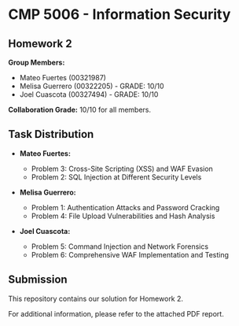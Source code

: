 # CMP 5006 - Information Security

## Homework 2

**Group Members:**  
- Mateo Fuertes (00321987)  
- Melisa Guerrero (00322205) - GRADE: 10/10
- Joel Cuascota (00327494)   - GRADE: 10/10

**Collaboration Grade:** 10/10 for all members.

## Task Distribution

- **Mateo Fuertes:**  
  - Problem 3: Cross-Site Scripting (XSS) and WAF Evasion  
  - Problem 2: SQL Injection at Different Security Levels

- **Melisa Guerrero:**  
  - Problem 1: Authentication Attacks and Password Cracking   
  - Problem 4: File Upload Vulnerabilities and Hash Analysis

- **Joel Cuascota:**  
  - Problem 5: Command Injection and Network Forensics  
  - Problem 6: Comprehensive WAF Implementation and Testing

## Submission

This repository contains our solution for Homework 2.  

For additional information, please refer to the attached PDF report.
